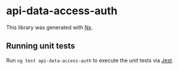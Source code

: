# api-data-access-auth

This library was generated with [Nx](https://nx.dev).

## Running unit tests

Run `ng test api-data-access-auth` to execute the unit tests via [Jest](https://jestjs.io).
